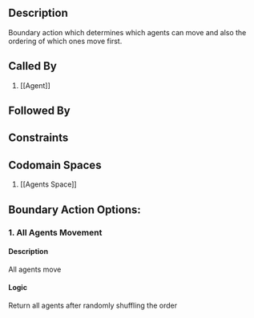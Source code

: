 ## Description

Boundary action which determines which agents can move and also the ordering of which ones move first.
## Called By
1. [[Agent]]

## Followed By

## Constraints

## Codomain Spaces
1. [[Agents Space]]

## Boundary Action Options:
### 1. All Agents Movement
#### Description
All agents move
#### Logic
Return all agents after randomly shuffling the order

